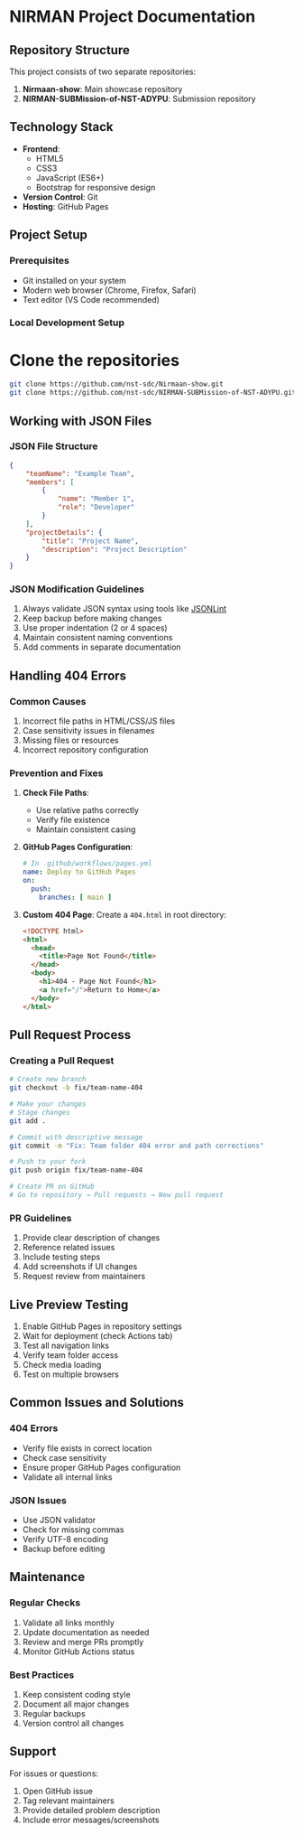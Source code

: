 # NIRMAN Project Documentation

## Repository Structure
This project consists of two separate repositories:
1. **Nirmaan-show**: Main showcase repository
2. **NIRMAN-SUBMission-of-NST-ADYPU**: Submission repository

## Technology Stack
- **Frontend**:
  - HTML5
  - CSS3
  - JavaScript (ES6+)
  - Bootstrap for responsive design
- **Version Control**: Git
- **Hosting**: GitHub Pages

## Project Setup

### Prerequisites
- Git installed on your system
- Modern web browser (Chrome, Firefox, Safari)
- Text editor (VS Code recommended)

### Local Development Setup
# Clone the repositories
```bash
git clone https://github.com/nst-sdc/Nirmaan-show.git
git clone https://github.com/nst-sdc/NIRMAN-SUBMission-of-NST-ADYPU.git
```

## Working with JSON Files

### JSON File Structure
```json
{
    "teamName": "Example Team",
    "members": [
        {
            "name": "Member 1",
            "role": "Developer"
        }
    ],
    "projectDetails": {
        "title": "Project Name",
        "description": "Project Description"
    }
}
```

### JSON Modification Guidelines
1. Always validate JSON syntax using tools like [JSONLint](https://jsonlint.com/)
2. Keep backup before making changes
3. Use proper indentation (2 or 4 spaces)
4. Maintain consistent naming conventions
5. Add comments in separate documentation

## Handling 404 Errors

### Common Causes
1. Incorrect file paths in HTML/CSS/JS files
2. Case sensitivity issues in filenames
3. Missing files or resources
4. Incorrect repository configuration

### Prevention and Fixes
1. **Check File Paths**:
   - Use relative paths correctly
   - Verify file existence
   - Maintain consistent casing

2. **GitHub Pages Configuration**:
   ```yaml
   # In .github/workflows/pages.yml
   name: Deploy to GitHub Pages
   on:
     push:
       branches: [ main ]
   ```

3. **Custom 404 Page**:
   Create a `404.html` in root directory:
   ```html
   <!DOCTYPE html>
   <html>
     <head>
       <title>Page Not Found</title>
     </head>
     <body>
       <h1>404 - Page Not Found</h1>
       <a href="/">Return to Home</a>
     </body>
   </html>
   ```

## Pull Request Process

### Creating a Pull Request
```bash
# Create new branch
git checkout -b fix/team-name-404

# Make your changes
# Stage changes
git add .

# Commit with descriptive message
git commit -m "Fix: Team folder 404 error and path corrections"

# Push to your fork
git push origin fix/team-name-404

# Create PR on GitHub
# Go to repository → Pull requests → New pull request
```

### PR Guidelines
1. Provide clear description of changes
2. Reference related issues
3. Include testing steps
4. Add screenshots if UI changes
5. Request review from maintainers

## Live Preview Testing
1. Enable GitHub Pages in repository settings
2. Wait for deployment (check Actions tab)
3. Test all navigation links
4. Verify team folder access
5. Check media loading
6. Test on multiple browsers

## Common Issues and Solutions

### 404 Errors
- Verify file exists in correct location
- Check case sensitivity
- Ensure proper GitHub Pages configuration
- Validate all internal links

### JSON Issues
- Use JSON validator
- Check for missing commas
- Verify UTF-8 encoding
- Backup before editing

## Maintenance

### Regular Checks
1. Validate all links monthly
2. Update documentation as needed
3. Review and merge PRs promptly
4. Monitor GitHub Actions status

### Best Practices
1. Keep consistent coding style
2. Document all major changes
3. Regular backups
4. Version control all changes

## Support
For issues or questions:
1. Open GitHub issue
2. Tag relevant maintainers
3. Provide detailed problem description
4. Include error messages/screenshots

